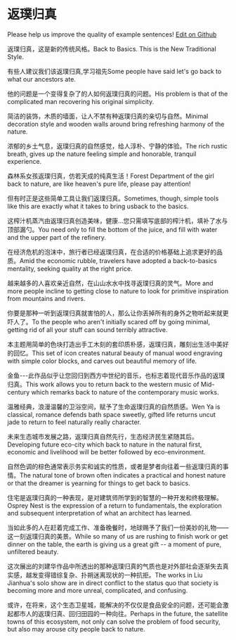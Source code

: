# 返璞归真

Please help us improve the quality of example sentences! [Edit on Github](https://github.com/jiyushe/jiyu-example-sentence-source/blob/main/chinese/fanpuguizhen_1.md)

<p><span class="chinese">返璞归真，这是新的传统风格。</span><span class="english">Back to Basics. This is the New Traditional Style.</span></p>

<p><span class="chinese">有些人建议我们该返璞归真,学习祖先</span><span class="english">Some people have said let's go back to what our ancestors ate.</span></p>

<p><span class="chinese">他的问题是一个变得复杂了的人如何返璞归真的问题。</span><span class="english">His problem is that of the complicated man recovering his original simplicity.</span></p>

<p><span class="chinese">简洁的装饰，木质的墙面，让人不禁有种返璞归真的亲切与自然。</span><span class="english">Minimal decoration style and wooden walls around bring refreshing harmony of the nature.</span></p>

<p><span class="chinese">浓郁的乡土气息，返璞归真的自然感觉，给人淳朴、宁静的体验。</span><span class="english">The rich rustic breath, gives up the nature feeling simple and honorable, tranquil experience.</span></p>

<p><span class="chinese">森林系女孩返璞归真，仿若天成的纯真生活！</span><span class="english">Forest Department of the girl back to nature, are like heaven's pure life, please pay attention!</span></p>

<p><span class="chinese">但有时正是这些简单工具让我们返璞归真。</span><span class="english">Sometimes, though, simple tools like this are exactly what it takes to bring usback to the basics.</span></p>

<p><span class="chinese">这榨汁机蒸汽由返璞归真创造美味，健康…您只需填写底部的榨汁机，填补了水与顶部漏勺。</span><span class="english">You need only to fill the bottom of the juice, and fill with water and the upper part of the refinery.</span></p>

<p><span class="chinese">在经济危机的泡沫中，旅行者已经返璞归真，在合适的价格基础上追求更好的品质。</span><span class="english">Amid the economic rubble, travelers have adopted a back-to-basics mentality, seeking quality at the right price.</span></p>

<p><span class="chinese">越来越多的人喜欢亲近自然，在山山水水中找寻返璞归真的灵气。</span><span class="english">More and more people incline to getting close to nature to look for primitive inspiration from mountains and rivers.</span></p>

<p><span class="chinese">你要是那种一听到返璞归真就害怕的人，那么让你丢掉所有的身外之物听起来就更吓人了。</span><span class="english">To the people who aren't initially scared off by going minimal, getting rid of all your stuff can sound terribly attractive.</span></p>

<p><span class="chinese">本主题用简单的色块打造出手工木刻的套印质朴感，返璞归真，雕刻出生活中美好的回忆。</span><span class="english">This set of icon creates natural beauty of manual wood engraving with simple color blocks, and carves out beautiful memory of life.</span></p>

<p><span class="chinese">金鱼---此作品似乎让您回归到西方中世纪的音乐，也标志着现代音乐作品的返璞归真。</span><span class="english">This work allows you to return back to the western music of Mid-century which remarks back to nature of the contemporary music works.</span></p>

<p><span class="chinese">温雅经典，浪漫温馨的卫浴空间，赋予了生命返璞归真的自然质感。</span><span class="english">Wen Ya is classical, romance defends bath space sweetly, gifted life returns uncut jade to return to feel naturally really character.</span></p>

<p><span class="chinese">未来生态城市发展之路，返璞归真自然先行，生态经济民生紧随其后。</span><span class="english">Developing future eco-city which back to nature in the natural first, economic and livelihood will be better followed by eco-environment.</span></p>

<p><span class="chinese">自然色调的棕色通常表示务实和诚实的性质，或者是梦者向往着一些返璞归真的事情。</span><span class="english">The natural tone of brown often indicates a practical and honest nature or that the dreamer is yearning for things to get back to basics.</span></p>

<p><span class="chinese">住宅是返璞归真的一种表现，是对建筑师所学到的智慧的一种开发和终极理解。</span><span class="english">Osprey Nest is the expression of a return to fundamentals, the exploration and subsequent interpretation of what an architect has learned.</span></p>

<p><span class="chinese">当如此多的人在赶着完成工作、准备晚餐时，地球赐予了我们一份美妙的礼物——这一刻返璞归真的美景。</span><span class="english">While so many of us are rushing to finish work or get dinner on the table, the earth is giving us a great gift -- a moment of pure, unfiltered beauty.</span></p>

<p><span class="chinese">这次展出的刘建华作品中所透出的那种返璞归真的气质也是对外部社会逐渐失去真实感，越发变得错综复杂、扑朔迷离现状的一种抗拒。</span><span class="english">The works in Liu Jianhua's solo show are in direct conflict to the status quo that society is becoming more and more unreal, complicated, and confusing.</span></p>

<p><span class="chinese">或许，在将来，这个生态卫星城，能解决的不仅仅是食品安全的问题，还可能会激起都市人的返璞归真、回归田园的一种向往。</span><span class="english">Perhaps in the future, the satellite towns of this ecosystem, not only can solve the problem of food security, but also may arouse city people back to nature.</span></p>

